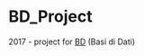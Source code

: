 # BD_Project
2017 - project for [BD](https://didatticaweb.uniroma2.it/informazioni/index/insegnamento/166367-Basi-Di-Dati-E-Conoscenza/) (Basi di Dati)

